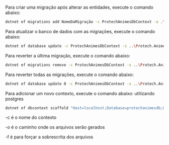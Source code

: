 Para criar uma migração após alterar as entidades, execute o comando abaixo:

```bash
dotnet ef migrations add NomeDaMigração -c ProtechAnimesDbContext -o .\Data\Migrations\ -s ..\Protech.Animes.Api\
```

Para atualizar o banco de dados com as migrações, execute o comando abaixo:

```bash
dotnet ef database update -c ProtechAnimesDbContext -s ..\Protech.Animes.Api\
```

Para reverter a última migração, execute o comando abaixo:

```bash
dotnet ef migrations remove -c ProtechAnimesDbContext -s ..\Protech.Animes.Api\
```

Para reverter todas as migrações, execute o comando abaixo:

```bash
dotnet ef database update 0 -c ProtechAnimesDbContext -s ..\Protech.Animes.Api\
```

Para adicionar um novo contexto, execute o comando abaixo:
utilizando postgres
```bash
dotnet ef dbcontext scaffold "Host=localhost;Database=protechanimesdb;Username=postgres;Password=postgres" Npgsql.EntityFrameworkCore.PostgreSQL -c ProtechAnimesDbContext -o Entities -f
```
-c é o nome do contexto 

-o é o caminho onde os arquivos serão gerados

-f é para forçar a sobrescrita dos arquivos
